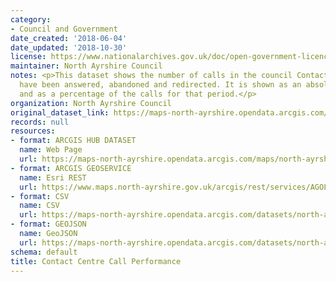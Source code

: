 ```yaml
---
category:
- Council and Government
date_created: '2018-06-04'
date_updated: '2018-10-30'
license: https://www.nationalarchives.gov.uk/doc/open-government-licence/version/3/
maintainer: North Ayrshire Council
notes: <p>This dataset shows the number of calls in the council Contact Centre that
  have been answered, abandoned and redirected. It is shown as an absolute number
  and as a percentage of the calls for that period.</p>
organization: North Ayrshire Council
original_dataset_link: https://maps-north-ayrshire.opendata.arcgis.com/maps/north-ayrshire::contact-centre-call-performance
records: null
resources:
- format: ARCGIS HUB DATASET
  name: Web Page
  url: https://maps-north-ayrshire.opendata.arcgis.com/maps/north-ayrshire::contact-centre-call-performance
- format: ARCGIS GEOSERVICE
  name: Esri REST
  url: https://www.maps.north-ayrshire.gov.uk/arcgis/rest/services/AGOL/Open_Data_Portal3/MapServer/27
- format: CSV
  name: CSV
  url: https://maps-north-ayrshire.opendata.arcgis.com/datasets/north-ayrshire::contact-centre-call-performance.csv?outSR=%7B%22latestWkid%22%3A27700%2C%22wkid%22%3A27700%7D
- format: GEOJSON
  name: GeoJSON
  url: https://maps-north-ayrshire.opendata.arcgis.com/datasets/north-ayrshire::contact-centre-call-performance.geojson?outSR=%7B%22latestWkid%22%3A27700%2C%22wkid%22%3A27700%7D
schema: default
title: Contact Centre Call Performance
---
```


